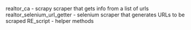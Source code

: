 realtor_ca - scrapy scraper that gets info from a list of urls
realtor_selenium_url_getter  - selenium scraper that generates URLs to be scraped
RE_script - helper methods
